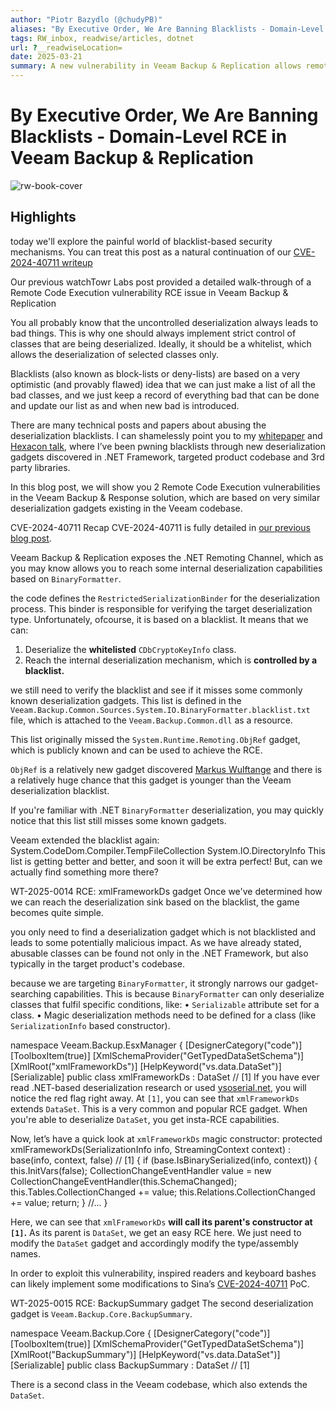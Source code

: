 ```yaml
---
author: "Piotr Bazydlo (@chudyPB)"
aliases: "By Executive Order, We Are Banning Blacklists - Domain-Level RCE in Veeam Backup & Replication"
tags: RW_inbox, readwise/articles, dotnet
url: ?__readwiseLocation=
date: 2025-03-21
summary: A new vulnerability in Veeam Backup & Replication allows remote code execution due to flaws in its blacklist-based security mechanism for deserialization. Researchers found that the blacklist was incomplete, missing known deserialization gadgets that could be exploited. The post argues that using blacklists for security is ineffective, suggesting that whitelists are a better approach.
---
```

# By Executive Order, We Are Banning Blacklists - Domain-Level RCE in Veeam Backup & Replication

![rw-book-cover](https://labs.watchtowr.com/content/images/size/w1200/2025/03/veeam-1.png)

## Highlights


today we'll explore the painful world of blacklist-based security mechanisms. You can treat this post as a natural continuation of our [CVE-2024-40711 writeup](https://labs.watchtowr.com/veeam-backup-response-rce-with-auth-but-mostly-without-auth-cve-2024-40711-2/) [](https://read.readwise.io/read/01jpw83jrcrz8z02413kdjvs8k)



Our previous watchTowr Labs post provided a detailed walk-through of a Remote Code Execution vulnerability RCE issue in Veeam Backup & Replication [](https://read.readwise.io/read/01jpw842ezdcyskf2w3ebgmsv4)



You all probably know that the uncontrolled deserialization always leads to bad things. This is why one should always implement strict control of classes that are being deserialized. Ideally, it should be a whitelist, which allows the deserialization of selected classes only. [](https://read.readwise.io/read/01jpw84h3qpmtwc90f3t99y5ge)



Blacklists (also known as block-lists or deny-lists) are based on a very optimistic (and provably flawed) idea that we can just make a list of all the bad classes, and we just keep a record of everything bad that can be done and update our list as and when new bad is introduced. [](https://read.readwise.io/read/01jpw859rxt3kzg97aytdted4p)



There are many technical posts and papers about abusing the deserialization blacklists. I can shamelessly point you to my [whitepaper](https://github.com/thezdi/presentations/blob/main/2023_Hexacon/whitepaper-net-deser.pdf?ref=labs.watchtowr.com) and [Hexacon talk](https://www.youtube.com/watch?v=_CJmUh0_uOM&ref=labs.watchtowr.com), where I’ve been pwning blacklists through new deserialization gadgets discovered in .NET Framework, targeted product codebase and 3rd party libraries. [](https://read.readwise.io/read/01jpw85tpzed110v56395gfnn3)



In this blog post, we will show you 2 Remote Code Execution vulnerabilities in the Veeam Backup & Response solution, which are based on very similar deserialization gadgets existing in the Veeam codebase. [](https://read.readwise.io/read/01jpw879b9yvb37ejrs2z0cknj)



CVE-2024-40711 Recap
 CVE-2024-40711 is fully detailed in [our previous blog post](https://labs.watchtowr.com/veeam-backup-response-rce-with-auth-but-mostly-without-auth-cve-2024-40711-2/). [](https://read.readwise.io/read/01jpw9gav1v3xwfjww4cwjhdtn)



Veeam Backup & Replication exposes the .NET Remoting Channel, which as you may know allows you to reach some internal deserialization capabilities based on `BinaryFormatter`. [](https://read.readwise.io/read/01jpw9ghkjbtdrqb3kqjsmqmbw)



the code defines the `RestrictedSerializationBinder` for the deserialization process. This binder is responsible for verifying the target deserialization type. Unfortunately, ofcourse, it is based on a blacklist. It means that we can:
 1. Deserialize the **whitelisted** `CDbCryptoKeyInfo` class.
 2. Reach the internal deserialization mechanism, which is **controlled by a blacklist.** [](https://read.readwise.io/read/01jpw9j7dry8ygama0xfbmdv9c)



we still need to verify the blacklist and see if it misses some commonly known deserialization gadgets. This list is defined in the `Veeam.Backup.Common.Sources.System.IO.BinaryFormatter.blacklist.txt` file, which is attached to the `Veeam.Backup.Common.dll` as a resource. [](https://read.readwise.io/read/01jpw9jkp02dz0qz8vbfd6hxkv)



This list originally missed the `System.Runtime.Remoting.ObjRef` gadget, which is publicly known and can be used to achieve the RCE. [](https://read.readwise.io/read/01jpw9js3pp3dvr9aj7epec992)



`ObjRef` is a relatively new gadget discovered [Markus Wulftange](https://x.com/mwulftange?ref=labs.watchtowr.com) and there is a relatively huge chance that this gadget is younger than the Veeam deserialization blacklist. [](https://read.readwise.io/read/01jpw9k4t92nea3mxdrr2nwt0c)



If you're familiar with .NET `BinaryFormatter` deserialization, you may quickly notice that this list still misses some known gadgets. [](https://read.readwise.io/read/01jpw9mafp2pxfa8zpa7x9ayhx)



Veeam extended the blacklist again:
 System.CodeDom.Compiler.TempFileCollection
 System.IO.DirectoryInfo
 This list is getting better and better, and soon it will be extra perfect!
 But, can we actually find something more there? [](https://read.readwise.io/read/01jpw9mwgqxb46c210b2pgdzkb)



WT-2025-0014 RCE: xmlFrameworkDs gadget
 Once we've determined how we can reach the deserialization sink based on the blacklist, the game becomes quite simple. [](https://read.readwise.io/read/01jpw9patxb6bqqkhc7fx10b1v)



you only need to find a deserialization gadget which is not blacklisted and leads to some potentially malicious impact.
 As we have already stated, abusable classes can be found not only in the .NET Framework, but also typically in the target product's codebase. [](https://read.readwise.io/read/01jpw9pfthp1c7dht63zg78dj6)



because we are targeting `BinaryFormatter`, it strongly narrows our gadget-searching capabilities. This is because `BinaryFormatter` can only deserialize classes that fulfil specific conditions, like:
 • `Serializable` attribute set for a class.
 • Magic deserialization methods need to be defined for a class (like `SerializationInfo` based constructor). [](https://read.readwise.io/read/01jpw9q94n85gbtyxa4tjvsp7m)



namespace Veeam.Backup.EsxManager
 {
 [DesignerCategory("code")]
 [ToolboxItem(true)]
 [XmlSchemaProvider("GetTypedDataSetSchema")]
 [XmlRoot("xmlFrameworkDs")]
 [HelpKeyword("vs.data.DataSet")]
 [Serializable]
 public class xmlFrameworkDs : DataSet // [1]
 If you have ever read .NET-based deserialization research or used [ysoserial.net](http://ysoserial.net/?ref=labs.watchtowr.com), you will notice the red flag right away.
 At `[1]`, you can see that `xmlFrameworkDs` extends `DataSet`. This is a very common and popular RCE gadget. When you're able to deserialize `DataSet`, you get insta-RCE capabilities. [](https://read.readwise.io/read/01jpw9qsrw504rbp8t98ztg085)



Now, let’s have a quick look at `xmlFrameworkDs` magic constructor:
 protected xmlFrameworkDs(SerializationInfo info, StreamingContext context) : base(info, context, false) // [1]
 {
 if (base.IsBinarySerialized(info, context))
 {
 this.InitVars(false);
 CollectionChangeEventHandler value = new CollectionChangeEventHandler(this.SchemaChanged);
 this.Tables.CollectionChanged += value;
 this.Relations.CollectionChanged += value;
 return;
 }
 //...
 } [](https://read.readwise.io/read/01jpw9r9ye79kcjp8nd0rf5fds)



Here, we can see that `xmlFrameworkDs` **will call its parent's constructor at `[1]`.** As its parent is `DataSet`, we get an easy RCE here. We just need to modify the `DataSet` gadget and accordingly modify the type/assembly names. [](https://read.readwise.io/read/01jpw9rjnxehbnsyrh8zxemn4e)



In order to exploit this vulnerability, inspired readers and keyboard bashes can likely implement some modifications to Sina’s [CVE-2024-40711](https://github.com/watchtowrlabs/CVE-2024-40711?ref=labs.watchtowr.com) PoC. [](https://read.readwise.io/read/01jpw9s2cwzbbkxxds1qhw5a9k)



WT-2025-0015 RCE: BackupSummary gadget
 The second deserialization gadget is `Veeam.Backup.Core.BackupSummary`. [](https://read.readwise.io/read/01jpw9sqej74rywhg3w8nqtcnc)



namespace Veeam.Backup.Core { [DesignerCategory("code")] [ToolboxItem(true)] [XmlSchemaProvider("GetTypedDataSetSchema")] [XmlRoot("BackupSummary")] [HelpKeyword("vs.data.DataSet")] [Serializable] public class BackupSummary : DataSet // [1] [](https://read.readwise.io/read/01jpw9svpdrdy3k09k45fhz2kh)



There is a second class in the Veeam codebase, which also extends the `DataSet`. [](https://read.readwise.io/read/01jpw9t26bmk71m8vkaqstb03r)

